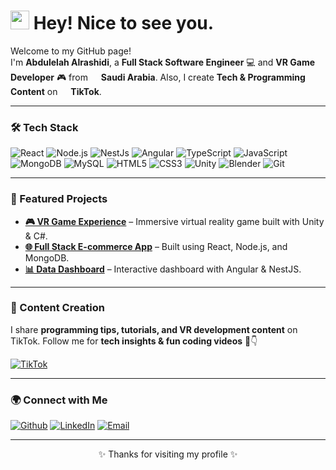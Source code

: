 <h1><img src="https://emojis.slackmojis.com/emojis/images/1531849430/4246/blob-sunglasses.gif?1531849430" width="30"/> Hey! Nice to see you.</h1>

<p>Welcome to my GitHub page! </br> I'm <b>Abdulelah Alrashidi</b>, a <b>Full Stack Software Engineer</b> 💻 and <b>VR Game Developer</b> 🎮 from <img src="https://cdn-icons-png.flaticon.com/512/197/197587.png" width="13"/> <b>Saudi Arabia</b>.  
Also, I create <b>Tech & Programming Content</b> on <img src="https://cdn-icons-png.flaticon.com/512/3046/3046120.png" width="13"/> <b>TikTok</b>.</p>

---

<h3>🛠️ Tech Stack</h3>
<p>
  <img alt="React" src="https://img.shields.io/badge/-React-45b8d8?style=flat-square&logo=react&logoColor=white" />
  <img alt="Node.js" src="https://img.shields.io/badge/-Node.js-43853d?style=flat-square&logo=node.js&logoColor=white" />
  <img alt="NestJs" src="https://img.shields.io/badge/-NestJs-ea2845?style=flat-square&logo=nestjs&logoColor=white" />
  <img alt="Angular" src="https://img.shields.io/badge/-Angular-DD0031?style=flat-square&logo=angular&logoColor=white" />
  <img alt="TypeScript" src="https://img.shields.io/badge/-TypeScript-007ACC?style=flat-square&logo=typescript&logoColor=white" />
  <img alt="JavaScript" src="https://img.shields.io/badge/-JavaScript-F7DF1E?style=flat-square&logo=javascript&logoColor=black" />
  <img alt="MongoDB" src="https://img.shields.io/badge/-MongoDB-13aa52?style=flat-square&logo=mongodb&logoColor=white" />
  <img alt="MySQL" src="https://img.shields.io/badge/-MySQL-4479A1?style=flat-square&logo=mysql&logoColor=white" />
  <img alt="HTML5" src="https://img.shields.io/badge/-HTML5-E34F26?style=flat-square&logo=html5&logoColor=white" />
  <img alt="CSS3" src="https://img.shields.io/badge/-CSS3-1572B6?style=flat-square&logo=css3&logoColor=white" />
  <img alt="Unity" src="https://img.shields.io/badge/-Unity-000000?style=flat-square&logo=unity&logoColor=white" />
  <img alt="Blender" src="https://img.shields.io/badge/-Blender-F5792A?style=flat-square&logo=blender&logoColor=white" />
  <img alt="Git" src="https://img.shields.io/badge/-Git-F05032?style=flat-square&logo=git&logoColor=white" />
</p>

---

<h3>🚀 Featured Projects</h3>
<ul>
  <li><a href="#"><b>🎮 VR Game Experience</b></a> – Immersive virtual reality game built with Unity & C#.</li>
  <li><a href="#"><b>🌐 Full Stack E-commerce App</b></a> – Built using React, Node.js, and MongoDB.</li>
  <li><a href="#"><b>📊 Data Dashboard</b></a> – Interactive dashboard with Angular & NestJS.</li>
</ul>

---

<h3>📱 Content Creation</h3>
<p>I share <b>programming tips, tutorials, and VR development content</b> on TikTok.  
Follow me for <b>tech insights & fun coding videos</b> 🎥👇</p>

<a href="https://www.tiktok.com/@YOUR_TIKTOK_USERNAME" target="_blank"><img alt="TikTok" src="https://img.shields.io/badge/TikTok-%23000000.svg?&style=for-the-badge&logo=TikTok&logoColor=white" /></a>

---

<h3>🌍 Connect with Me</h3>
<p>
  <a href="https://github.com/YOUR_GITHUB" target="_blank"><img alt="Github" src="https://img.shields.io/badge/GitHub-%2312100E.svg?&style=for-the-badge&logo=Github&logoColor=white" /></a>
  <a href="https://www.linkedin.com/in/YOUR_LINKEDIN" target="_blank"><img alt="LinkedIn" src="https://img.shields.io/badge/linkedin-%230077B5.svg?&style=for-the-badge&logo=linkedin&logoColor=white" /></a>
  <a href="mailto:YOUR_EMAIL" target="_blank"><img alt="Email" src="https://img.shields.io/badge/Email-D14836?style=for-the-badge&logo=gmail&logoColor=white" /></a>
</p>

---

<p align="center">✨ Thanks for visiting my profile ✨</p>
